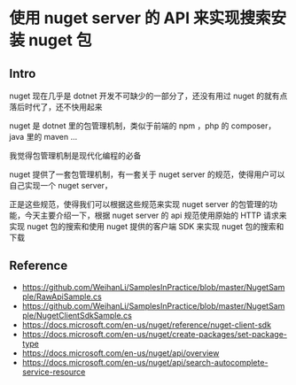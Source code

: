 # 使用 nuget server 的 API 来实现搜索安装 nuget 包

## Intro

nuget 现在几乎是 dotnet 开发不可缺少的一部分了，还没有用过 nuget 的就有点落后时代了，还不快用起来



nuget 是 dotnet 里的包管理机制，类似于前端的 npm ，php 的 composer，java 里的 maven ...



我觉得包管理机制是现代化编程的必备

nuget 提供了一套包管理机制，有一套关于 nuget server 的规范，使得用户可以自己实现一个 nuget server，

正是这些规范，使得我们可以根据这些规范来实现 nuget server 的包管理的功能，今天主要介绍一下，根据 nuget server 的 api 规范使用原始的 HTTP 请求来实现 nuget 包的搜索和使用 nuget 提供的客户端 SDK 来实现 nuget 包的搜索和下载



## Reference

- <https://github.com/WeihanLi/SamplesInPractice/blob/master/NugetSample/RawApiSample.cs>
- <https://github.com/WeihanLi/SamplesInPractice/blob/master/NugetSample/NugetClientSdkSample.cs>
- <https://docs.microsoft.com/en-us/nuget/reference/nuget-client-sdk>
- <https://docs.microsoft.com/en-us/nuget/create-packages/set-package-type>
- <https://docs.microsoft.com/en-us/nuget/api/overview>
- <https://docs.microsoft.com/en-us/nuget/api/search-autocomplete-service-resource>
